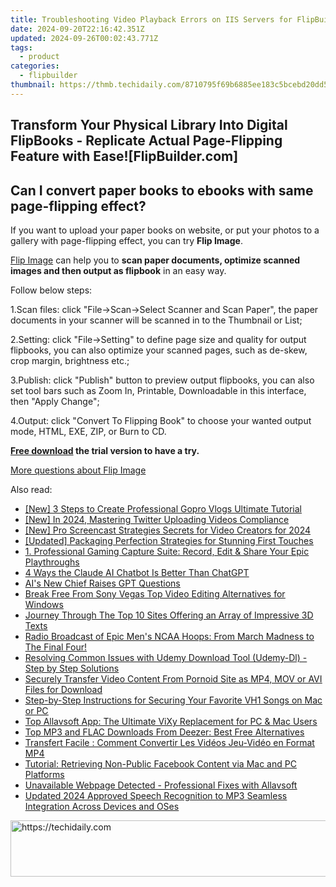 ```yaml
---
title: Troubleshooting Video Playback Errors on IIS Servers for FlipBuilder Users
date: 2024-09-20T22:16:42.351Z
updated: 2024-09-26T00:02:43.771Z
tags:
  - product
categories:
  - flipbuilder
thumbnail: https://thmb.techidaily.com/8710795f69b6885ee183c5bcebd20dd5644a88070a4884d479fae689522aa348.jpg
---
```


## Transform Your Physical Library Into Digital FlipBooks - Replicate Actual Page-Flipping Feature with Ease![FlipBuilder.com]

## Can I convert paper books to ebooks with same page-flipping effect?

If you want to upload your paper books on website, or put your photos to a gallery with page-flipping effect, you can try **Flip Image**. 

[Flip Image](https://tools.techidaily.com/flipbuilder/products/) can help you to **scan paper documents, optimize scanned images and then output as flipbook** in an easy way.

Follow below steps:

1.Scan files: click "File->Scan->Select Scanner and Scan Paper", the paper documents in your scanner will be scanned in to the Thumbnail or List;

2.Setting: click "File->Setting" to define page size and quality for output flipbooks, you can also optimize your scanned pages, such as de-skew, crop margin, brightness etc.;

3.Publish: click "Publish" button to preview output flipbooks, you can also set tool bars such as Zoom In, Printable, Downloadable in this interface, then "Apply Change";

4.Output: click "Convert To Flipping Book" to choose your wanted output mode, HTML, EXE, ZIP, or Burn to CD.

**[Free download](https://tools.techidaily.com/flipbuilder/products/) the trial version to have a try.** 

[More questions about Flip Image](https://tools.techidaily.com/flipbuilder/products/)

<ins class="adsbygoogle"
     style="display:block"
     data-ad-format="autorelaxed"
     data-ad-client="ca-pub-7571918770474297"
     data-ad-slot="1223367746"></ins>

<ins class="adsbygoogle"
     style="display:block"
     data-ad-client="ca-pub-7571918770474297"
     data-ad-slot="8358498916"
     data-ad-format="auto"
     data-full-width-responsive="true"></ins>

<span class="atpl-alsoreadstyle">Also read:</span>
<div><ul>
<li><a href="https://fox-friendly.techidaily.com/new-3-steps-to-create-professional-gopro-vlogs-ultimate-tutorial/"><u>[New] 3 Steps to Create Professional Gopro Vlogs Ultimate Tutorial</u></a></li>
<li><a href="https://twitter-videos.techidaily.com/new-in-2024-mastering-twitter-uploading-videos-compliance/"><u>[New] In 2024, Mastering Twitter Uploading Videos Compliance</u></a></li>
<li><a href="https://screen-recording.techidaily.com/new-pro-screencast-strategies-secrets-for-video-creators-for-2024/"><u>[New] Pro Screencast Strategies Secrets for Video Creators for 2024</u></a></li>
<li><a href="https://article-files.techidaily.com/updated-packaging-perfection-strategies-for-stunning-first-touches/"><u>[Updated] Packaging Perfection Strategies for Stunning First Touches</u></a></li>
<li><a href="https://discover-cheats.techidaily.com/1-professional-gaming-capture-suite-record-edit-and-share-your-epic-playthroughs/"><u>1. Professional Gaming Capture Suite: Record, Edit & Share Your Epic Playthroughs</u></a></li>
<li><a href="https://tech-savvy.techidaily.com/4-ways-the-claude-ai-chatbot-is-better-than-chatgpt/"><u>4 Ways the Claude AI Chatbot Is Better Than ChatGPT</u></a></li>
<li><a href="https://tech-savvy.techidaily.com/ais-new-chief-raises-gpt-questions/"><u>AI's New Chief Raises GPT Questions</u></a></li>
<li><a href="https://smart-video-creator.techidaily.com/break-free-from-sony-vegas-top-video-editing-alternatives-for-windows/"><u>Break Free From Sony Vegas Top Video Editing Alternatives for Windows</u></a></li>
<li><a href="https://extra-resources.techidaily.com/journey-through-the-top-10-sites-offering-an-array-of-impressive-3d-texts/"><u>Journey Through The Top 10 Sites Offering an Array of Impressive 3D Texts</u></a></li>
<li><a href="https://techno-recovery.techidaily.com/radio-broadcast-of-epic-mens-ncaa-hoops-from-march-madness-to-the-final-four/"><u>Radio Broadcast of Epic Men's NCAA Hoops: From March Madness to The Final Four!</u></a></li>
<li><a href="https://discover-cheats.techidaily.com/resolving-common-issues-with-udemy-download-tool-udemy-dl-step-by-step-solutions/"><u>Resolving Common Issues with Udemy Download Tool (Udemy-Dl) - Step by Step Solutions</u></a></li>
<li><a href="https://discover-cheats.techidaily.com/securely-transfer-video-content-from-pornoid-site-as-mp4-mov-or-avi-files-for-download/"><u>Securely Transfer Video Content From Pornoid Site as MP4, MOV or AVI Files for Download</u></a></li>
<li><a href="https://discover-cheats.techidaily.com/step-by-step-instructions-for-securing-your-favorite-vh1-songs-on-mac-or-pc/"><u>Step-by-Step Instructions for Securing Your Favorite VH1 Songs on Mac or PC</u></a></li>
<li><a href="https://discover-cheats.techidaily.com/top-allavsoft-app-the-ultimate-vixy-replacement-for-pc-and-mac-users/"><u>Top Allavsoft App: The Ultimate ViXy Replacement for PC & Mac Users</u></a></li>
<li><a href="https://discover-cheats.techidaily.com/top-mp3-and-flac-downloads-from-deezer-best-free-alternatives/"><u>Top MP3 and FLAC Downloads From Deezer: Best Free Alternatives</u></a></li>
<li><a href="https://discover-cheats.techidaily.com/transfert-facile-comment-convertir-les-videos-jeu-video-en-format-mp4/"><u>Transfert Facile : Comment Convertir Les Vidéos Jeu-Vidéo en Format MP4</u></a></li>
<li><a href="https://discover-cheats.techidaily.com/tutorial-retrieving-non-public-facebook-content-via-mac-and-pc-platforms/"><u>Tutorial: Retrieving Non-Public Facebook Content via Mac and PC Platforms</u></a></li>
<li><a href="https://discover-cheats.techidaily.com/unavailable-webpage-detected-professional-fixes-with-allavsoft/"><u>Unavailable Webpage Detected - Professional Fixes with Allavsoft</u></a></li>
<li><a href="https://voice-adjusting.techidaily.com/updated-2024-approved-speech-recognition-to-mp3-seamless-integration-across-devices-and-oses/"><u>Updated 2024 Approved Speech Recognition to MP3 Seamless Integration Across Devices and OSes</u></a></li>
</ul></div>

<!-- affiliate ads begin -->
<a href="https://imp.i357552.net/c/5597632/999558/11832" target="_top" id="999558">
  <img src="//a.impactradius-go.com/display-ad/11832-999558" border="0" alt="https://techidaily.com" width="728" height="90"/>
</a>
<img height="0" width="0" src="https://imp.i357552.net/i/5597632/999558/11832" style="position:absolute;visibility:hidden;" border="0" />
<!-- affiliate ads end -->

